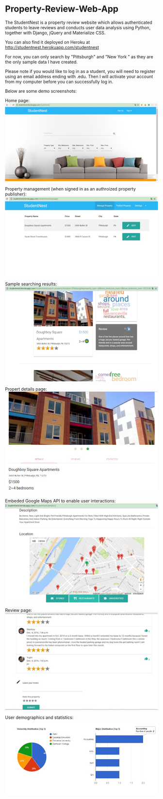 # Property-Review-Web-App

The StudentNest is a property review website which allows authenticated students to leave reviews and conducts user data analysis using Python, together with Django, jQuery and Materialize CSS.

You can also find it deployed on Heroku at http://studentnest.herokuapp.com/studentnest

For now, you can only search by "Pittsburgh" and "New York " as they are the only sample data I have created.

Please note if you would like to log in as a student, you will need to register using an email address ending with .edu. Then I will activate your account from my computer before you can successfully log in.

Below are some demo screenshots:

Home page:
![alt tag](https://github.com/luwenhou-the-coder/Property-Review-Web-App/blob/master/demo/demo1.jpg?raw=true)

Property management (when signed in as an authroized property publisher):
![alt tag](https://github.com/luwenhou-the-coder/Property-Review-Web-App/blob/master/demo/demo2.jpg?raw=true)

Sample searching results:
![alt tag](https://github.com/luwenhou-the-coder/Property-Review-Web-App/blob/master/demo/demo3.jpg?raw=true)

Propert details page:
![alt tag](https://github.com/luwenhou-the-coder/Property-Review-Web-App/blob/master/demo/demo4.jpg?raw=true)

Embeded Google Maps API to enable user interactions:
![alt tag](https://github.com/luwenhou-the-coder/Property-Review-Web-App/blob/master/demo/demo5.jpg?raw=true)

Review page:
![alt tag](https://github.com/luwenhou-the-coder/Property-Review-Web-App/blob/master/demo/demo6.jpg?raw=true)

User demographics and statistics:
![alt tag](https://github.com/luwenhou-the-coder/Property-Review-Web-App/blob/master/demo/demo7.jpg?raw=true)
